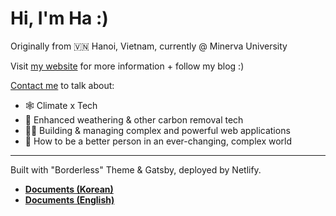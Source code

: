 # Hi, I'm Ha :)
Originally from 🇻🇳 Hanoi, Vietnam, currently @ Minerva University

Visit [my website](https://sherlockieee.netlify.app/) for more information + follow my blog :)

[Contact me](mailto:phuonghatrannguyen00@gmail.com) to talk about:
- 🕸️ Climate x Tech
- 🌱 Enhanced weathering & other carbon removal tech
- 👩‍💻 Building & managing complex and powerful web applications 
- 🧑‍ How to be a better person in an ever-changing, complex world

---
Built with "Borderless" Theme & Gatsby, deployed by Netlify.
- **[Documents (Korean)](<https://github.com/junhobaik/junhobaik.github.io/wiki/Document-(Borderless)>)**  
- **[Documents (English)](<https://github.com/junhobaik/junhobaik.github.io/wiki/Document-(Borderless,-en)>)**
